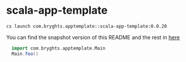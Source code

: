 # scala-app-template

```
cs launch com.bryghts.apptemplate::scala-app-template:0.0.20
```

You can find the snapshot version of this README and the rest in [here](https://github.com/marcesquerra/scala-app-template/tree/snapshot-docs)

```scala
  import com.bryghts.apptemplate.Main
  Main.foo()
```
